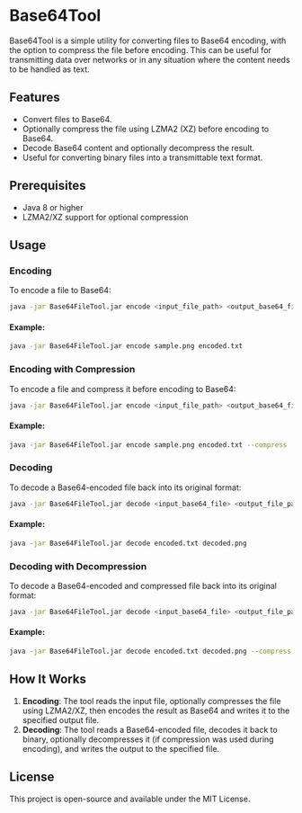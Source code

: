 
# Base64Tool

Base64Tool is a simple utility for converting files to Base64 encoding, with the option to compress the file before encoding. This can be useful for transmitting data over networks or in any situation where the content needs to be handled as text.

## Features

- Convert files to Base64.
- Optionally compress the file using LZMA2 (XZ) before encoding to Base64.
- Decode Base64 content and optionally decompress the result.
- Useful for converting binary files into a transmittable text format.

## Prerequisites

- Java 8 or higher
- LZMA2/XZ support for optional compression

## Usage

### Encoding

To encode a file to Base64:

```bash
java -jar Base64FileTool.jar encode <input_file_path> <output_base64_file>
```

#### Example:
```bash
java -jar Base64FileTool.jar encode sample.png encoded.txt
```

### Encoding with Compression

To encode a file and compress it before encoding to Base64:

```bash
java -jar Base64FileTool.jar encode <input_file_path> <output_base64_file> --compress
```

#### Example:
```bash
java -jar Base64FileTool.jar encode sample.png encoded.txt --compress
```

### Decoding

To decode a Base64-encoded file back into its original format:

```bash
java -jar Base64FileTool.jar decode <input_base64_file> <output_file_path>
```

#### Example:
```bash
java -jar Base64FileTool.jar decode encoded.txt decoded.png
```

### Decoding with Decompression

To decode a Base64-encoded and compressed file back into its original format:

```bash
java -jar Base64FileTool.jar decode <input_base64_file> <output_file_path> --compress
```

#### Example:
```bash
java -jar Base64FileTool.jar decode encoded.txt decoded.png --compress
```

## How It Works

1. **Encoding**: The tool reads the input file, optionally compresses the file using LZMA2/XZ, then encodes the result as Base64 and writes it to the specified output file.
2. **Decoding**: The tool reads a Base64-encoded file, decodes it back to binary, optionally decompresses it (if compression was used during encoding), and writes the output to the specified file.

## License

This project is open-source and available under the MIT License.
